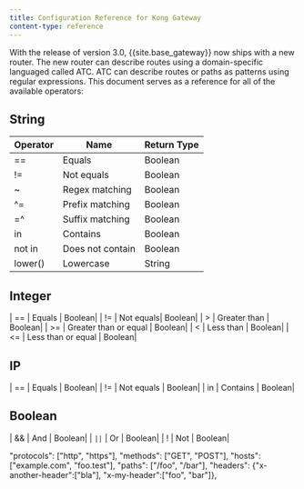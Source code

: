 ```yaml
---
title: Configuration Reference for Kong Gateway
content-type: reference
---
```


With the release of version 3.0, {{site.base_gateway}} now ships with a new router. The new router can describe routes using a domain-specific languaged called ATC. ATC can describe routes or paths as patterns using regular expressions. This document serves as a reference for all of the available operators: 


## String
| Operator | Name | Return Type | 
| --- | ----------- | --- | 
| == | Equals | Boolean|
| != | Not equals | Boolean|
| ~ | Regex matching | Boolean|
| ^= | Prefix matching | Boolean|
| =^ | Suffix matching | Boolean|
| in | Contains | Boolean|
| not in | Does not contain | Boolean|
| lower() | Lowercase | String|

## Integer

| == | Equals | Boolean|
| != | Not equals| Boolean|
| > | Greater than | Boolean|
| >= | Greater than or equal | Boolean|
| < | Less than | Boolean|
| <= | Less than or equal | Boolean|

## IP 

| == | Equals | Boolean|
| != | Not equals | Boolean|
| in | Contains | Boolean|

## Boolean

| && | And | Boolean|
| `||` | Or | Boolean|
| ! | Not | Boolean|

"protocols": ["http", "https"],
"methods": ["GET", "POST"],
"hosts": ["example.com", "foo.test"],
"paths": ["/foo", "/bar"],
"headers": {"x-another-header":["bla"], "x-my-header":["foo", "bar"]},

